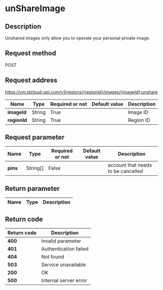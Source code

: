 # unShareImage


## Description
Unshared images only allow you to operate your personal private image.


## Request method
POST

## Request address
https://vm.jdcloud-api.com/v1/regions/{regionId}/images/{imageId}:unshare

|Name|Type|Required or not|Default value|Description|
|---|---|---|---|---|
|**imageId**|String|True||Image ID|
|**regionId**|String|True||Region ID|

## Request parameter
|Name|Type|Required or not|Default value|Description|
|---|---|---|---|---|
|**pins**|String[]|False||account that needs to be cancelled|


## Return parameter
|Name|Type|Description|
|---|---|---|



## Return code
|Return code|Description|
|---|---|
|**400**|Invalid parameter|
|**401**|Authentication failed|
|**404**|Not found  |
|**503**|Service unavailable|
|**200**|OK|
|**500**|Internal server error|
